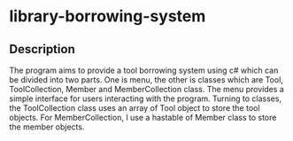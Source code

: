 # library-borrowing-system
## Description

The program aims to provide a tool borrowing system using c# which can be divided into two parts. One is menu, the other is classes which are Tool, ToolCollection, Member and MemberCollection class. The menu provides a simple interface for users interacting with the program. Turning to classes, the ToolCollection class uses an array of Tool object to store the tool objects. For MemberCollection, I use a hastable of Member class to store the member objects. 
